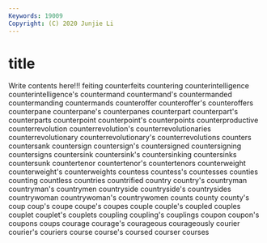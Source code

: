 ```yaml
---
Keywords: 19009
Copyright: (C) 2020 Junjie Li
---
```


# title

Write contents here!!!
feiting
counterfeits 
countering 
counterintelligence 
counterintelligence's 
countermand 
countermand's 
countermanded 
countermanding 
countermands 
counteroffer
counteroffer's 
counteroffers 
counterpane 
counterpane's 
counterpanes 
counterpart 
counterpart's 
counterparts 
counterpoint 
counterpoint's
counterpoints 
counterproductive 
counterrevolution 
counterrevolution's 
counterrevolutionaries 
counterrevolutionary 
counterrevolutionary's 
counterrevolutions 
counters 
countersank
countersign 
countersign's 
countersigned 
countersigning 
countersigns 
countersink 
countersink's 
countersinking 
countersinks 
countersunk
countertenor 
countertenor's 
countertenors 
counterweight 
counterweight's 
counterweights 
countess 
countess's 
countesses 
counties
counting 
countless 
countries 
countrified 
country 
country's 
countryman 
countryman's 
countrymen 
countryside
countryside's 
countrysides 
countrywoman 
countrywoman's 
countrywomen 
counts 
county 
county's 
coup 
coup's
coupe 
coupe's 
coupes 
couple 
couple's 
coupled 
couples 
couplet 
couplet's 
couplets
coupling 
coupling's 
couplings 
coupon 
coupon's 
coupons 
coups 
courage 
courage's 
courageous
courageously 
courier 
courier's 
couriers 
course 
course's 
coursed 
courser 
courses 
